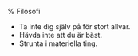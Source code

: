 % Filosofi

* Ta inte dig själv på för stort allvar.
* Hävda inte att du är bäst.
* Strunta i materiella ting.
